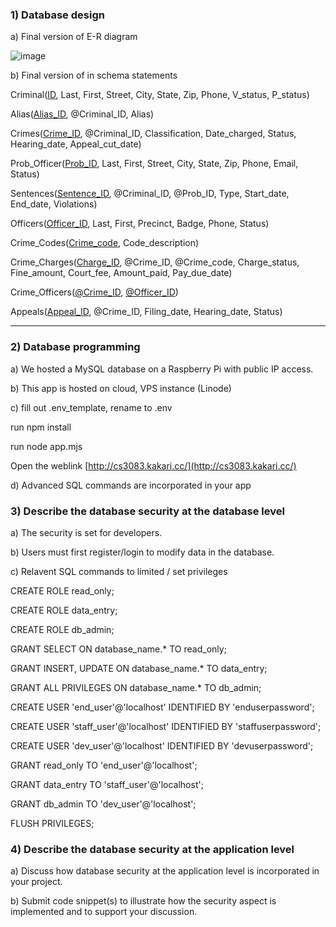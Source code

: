 <h3>1) Database design</h2>

a) Final version of E-R diagram

![image](https://github.com/kakary-cc/Crime-Tracking-Database-System/assets/165611994/f31fcd9b-4f78-4775-81bf-d46d6e7a7e1e)

b) Final version of in schema statements

Criminal(<ins>ID</ins>, Last, First, Street, City, State, Zip, Phone, V_status, P_status)

Alias(<ins>Alias_ID</ins>, @Criminal_ID, Alias)

Crimes(<ins>Crime_ID</ins>, @Criminal_ID, Classification, Date_charged, Status, Hearing_date, Appeal_cut_date)

Prob_Officer(<ins>Prob_ID</ins>, Last, First, Street, City, State, Zip, Phone, Email, Status)

Sentences(<ins>Sentence_ID</ins>, @Criminal_ID, @Prob_ID, Type, Start_date, End_date, Violations)

Officers(<ins>Officer_ID</ins>, Last, First, Precinct, Badge, Phone, Status)

Crime_Codes(<ins>Crime_code</ins>, Code_description)

Crime_Charges(<ins>Charge_ID</ins>, @Crime_ID, @Crime_code, Charge_status, Fine_amount, Court_fee, Amount_paid, Pay_due_date)

Crime_Officers(<ins>@Crime_ID</ins>, <ins>@Officer_ID</ins>)

Appeals(<ins>Appeal_ID</ins>, @Crime_ID, Filing_date, Hearing_date, Status)

---

<h3>2) Database programming</h3>

a) We hosted a MySQL database on a Raspberry Pi with public IP access.

b) This app is hosted on cloud, VPS instance (Linode)

c) fill out .env_template, rename to .env

run npm install

run node app.mjs

Open the weblink [http://cs3083.kakari.cc/](http://cs3083.kakari.cc/)

d) Advanced SQL commands are incorporated in your app

<h3>3) Describe the database security at the database level</h3>

a) The security is set for developers.

b) Users must first register/login to modify data in the database.

c) Relavent SQL commands to limited / set privileges

CREATE ROLE read_only;

CREATE ROLE data_entry;

CREATE ROLE db_admin;

GRANT SELECT ON database_name.* TO read_only;

GRANT INSERT, UPDATE ON database_name.* TO data_entry;

GRANT ALL PRIVILEGES ON database_name.* TO db_admin;

CREATE USER 'end_user'@'localhost' IDENTIFIED BY 'enduserpassword';

CREATE USER 'staff_user'@'localhost' IDENTIFIED BY 'staffuserpassword';

CREATE USER 'dev_user'@'localhost' IDENTIFIED BY 'devuserpassword';

GRANT read_only TO 'end_user'@'localhost';

GRANT data_entry TO 'staff_user'@'localhost';

GRANT db_admin TO 'dev_user'@'localhost';

FLUSH PRIVILEGES;

<h3>4) Describe the database security at the application level</h3>

a) Discuss how database security at the application level is incorporated in your
project.

b) Submit code snippet(s) to illustrate how the security aspect is implemented and to support your discussion.


